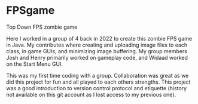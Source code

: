 # FPSgame
Top Down FPS zombie game

Here I worked in a group of 4 back in 2022 to create this zombie FPS game in Java. My contributes where creating and uploading image files to each class, in game GUIs, and minimizing image buffering. My group members Josh and Henry primarily worked on gameplay code, and Widaad worked on the Start Menu GUI.

This was my first time coding with a group. Collaboration was great as we did this project for fun and all played to each others strengths. This project was a good introduction to version control protocol and etiquette (history not available on this git account as I lost access to my previous one).


